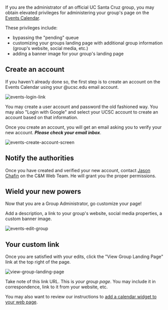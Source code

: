 If you are the administrator of an official UC Santa Cruz group, you may obtain elevated privileges for administering your group's page on the [Events Calendar](https://calendar.ucsc.edu/).

These privileges include:

- bypassing the "pending" queue
- customizing your groups landing page with additional group information (group's website, social media, etc.)
- adding a banner image for your group's landing page

## Create an account

If you haven't already done so, the first step is to create an account on the Events Calendar using your @ucsc.edu email account.

![events-login-link](https://user-images.githubusercontent.com/1000543/221927507-b822298e-b9d8-4354-a45f-da0fee6da67f.png)

You may create a user account and password the old fashioned way. You may also "Login with Google" and select your UCSC account to create an account based on that information.

Once you create an account, you will get an email asking you to verify your new account. _**Please check your email inbox**_.

![events-create-account-screen](https://user-images.githubusercontent.com/1000543/221927726-750575da-1355-41e7-851c-fec49374ff2e.png)

## Notify the authorities

Once you have created and verified your new account, contact [Jason Chafin](https://campusdirectory.ucsc.edu/cd_detail?uid=jchafin) on the C&M Web Team. He will grant you the proper permissions.

## Wield your new powers

Now that you are a Group Administrator, go customize your page!

Add a description, a link to your group's website, social media properties, a custom banner image.

![events-edit-group](https://user-images.githubusercontent.com/1000543/221928054-bd6f6e7f-c1cf-4ba5-b67c-87c349f291cc.png)

## Your custom link

Once you are satisfied with your edits, click the "View Group Landing Page" link at the top right of the page.

![view-group-landing-page](https://user-images.githubusercontent.com/1000543/221928146-5280722a-7136-4e37-bbad-85aa6503e316.png)

Take note of this link URL. This is _your group page_. You may include it in correspondence, link to it from your website, etc.

You may also want to review our instructions to [add a calendar widget to your web page](https://github.com/ucsc/localist-widget-themes/wiki/Add-a-calendar-widget-to-a-web-page).
